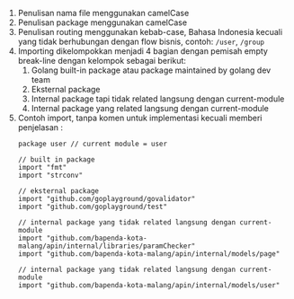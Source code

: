 1. Penulisan nama file menggunakan camelCase
2. Penulisan package menggunakan camelCase
2. Penulisan routing menggunakan kebab-case, Bahasa Indonesia kecuali yang tidak berhubungan dengan flow bisnis, contoh: `/user`, `/group`
3. Importing dikelompokkan menjadi 4 bagian dengan pemisah empty break-line dengan kelompok sebagai berikut:
	1. Golang built-in package atau package maintained by golang dev team
	2. Eksternal package
	3. Internal package tapi tidak related langsung dengan current-module
	4. Internal package yang related langsung dengan current-module
4. Contoh import, tanpa komen untuk implementasi kecuali memberi penjelasan :
	```
	package user // current module = user

	// built in package
	import "fmt"
	import "strconv"

	// eksternal package
	import "github.com/goplayground/govalidator"
	import "github.com/goplayground/test"

	// internal package yang tidak related langsung dengan current-module
	import "github.com/bapenda-kota-malang/apin/internal/libraries/paramChecker"
	import "github.com/bapenda-kota-malang/apin/internal/models/page"

	// internal package yang tidak related langsung dengan current-module
	import "github.com/bapenda-kota-malang/apin/internal/models/user"
	```

